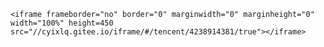 

`<iframe frameborder="no" border="0" marginwidth="0" marginheight="0" width="100%" height=450 src="//cyixlq.gitee.io/iframe/#/tencent/4238914381/true"></iframe>`